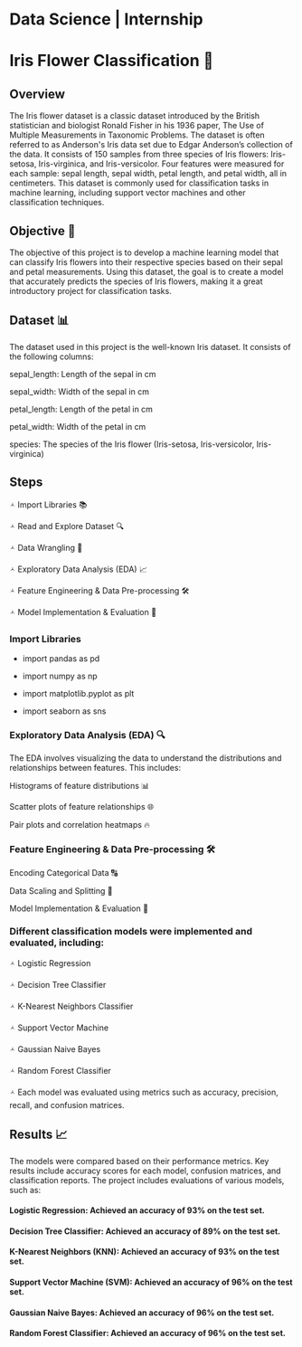 # Data Science | Internship 

# Iris Flower Classification 🌸


## Overview

The Iris flower dataset is a classic dataset introduced by the British statistician and biologist Ronald Fisher in his 1936 paper, The Use of Multiple Measurements in Taxonomic Problems. The dataset is often referred to as Anderson's Iris data set due to Edgar Anderson’s collection of the data. It consists of 150 samples from three species of Iris flowers: Iris-setosa, Iris-virginica, and Iris-versicolor. Four features were measured for each sample: sepal length, sepal width, petal length, and petal width, all in centimeters. This dataset is commonly used for classification tasks in machine learning, including support vector machines and other classification techniques.


## Objective 🎯

The objective of this project is to develop a machine learning model that can classify Iris flowers into their respective species based on their sepal and petal measurements. Using this dataset, the goal is to create a model that accurately predicts the species of Iris flowers, making it a great introductory project for classification tasks.


## Dataset 📊

The dataset used in this project is the well-known Iris dataset. It consists of the following columns:

sepal_length: Length of the sepal in cm

sepal_width: Width of the sepal in cm

petal_length: Length of the petal in cm

petal_width: Width of the petal in cm


species: The species of the Iris flower (Iris-setosa, Iris-versicolor, Iris-virginica)



## Steps


🟀 Import Libraries 📚
 
🟀 Read and Explore Dataset 🔍

🟀 Data Wrangling 🧹

🟀 Exploratory Data Analysis (EDA) 📈

🟀 Feature Engineering & Data Pre-processing 🛠️

🟀 Model Implementation & Evaluation 🤖


### Import Libraries

- import pandas as pd

- import numpy as np

- import matplotlib.pyplot as plt

- import seaborn as sns



### Exploratory Data Analysis (EDA) 🔍


The EDA involves visualizing the data to understand the distributions and relationships between features. This includes:

Histograms of feature distributions 📊

Scatter plots of feature relationships 🌐

Pair plots and correlation heatmaps 🔥



### Feature Engineering & Data Pre-processing 🛠️


Encoding Categorical Data 🔠

Data Scaling and Splitting 🧪

Model Implementation & Evaluation 🤖


### Different classification models were implemented and evaluated, including:


🟀 Logistic Regression

🟀 Decision Tree Classifier

🟀 K-Nearest Neighbors Classifier

🟀 Support Vector Machine

🟀 Gaussian Naive Bayes

🟀 Random Forest Classifier

🟀 Each model was evaluated using metrics such as accuracy, precision, recall, and confusion matrices.


## Results 📈


The models were compared based on their performance metrics. Key results include accuracy scores for each model, confusion matrices, and classification reports.
The project includes evaluations of various models, such as:


#### Logistic Regression: Achieved an accuracy of 93% on the test set.

#### Decision Tree Classifier: Achieved an accuracy of 89% on the test set.

#### K-Nearest Neighbors (KNN): Achieved an accuracy of 93% on the test set.

#### Support Vector Machine (SVM): Achieved an accuracy of 96% on the test set.

#### Gaussian Naive Bayes: Achieved an accuracy of 96% on the test set.

#### Random Forest Classifier: Achieved an accuracy of 96% on the test set.
